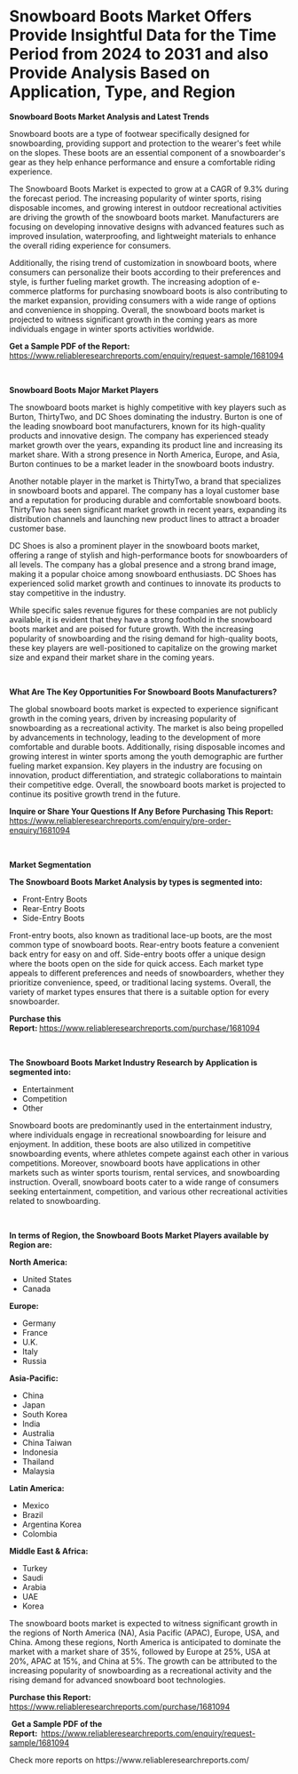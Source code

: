 <p><h1>Snowboard Boots Market Offers Provide Insightful Data for the Time Period from 2024 to 2031 and also Provide Analysis Based on Application, Type, and Region</h1></p><p><strong>Snowboard Boots Market Analysis and Latest Trends</strong></p>
<p><p>Snowboard boots are a type of footwear specifically designed for snowboarding, providing support and protection to the wearer's feet while on the slopes. These boots are an essential component of a snowboarder's gear as they help enhance performance and ensure a comfortable riding experience.</p><p>The Snowboard Boots Market is expected to grow at a CAGR of 9.3% during the forecast period. The increasing popularity of winter sports, rising disposable incomes, and growing interest in outdoor recreational activities are driving the growth of the snowboard boots market. Manufacturers are focusing on developing innovative designs with advanced features such as improved insulation, waterproofing, and lightweight materials to enhance the overall riding experience for consumers.</p><p>Additionally, the rising trend of customization in snowboard boots, where consumers can personalize their boots according to their preferences and style, is further fueling market growth. The increasing adoption of e-commerce platforms for purchasing snowboard boots is also contributing to the market expansion, providing consumers with a wide range of options and convenience in shopping. Overall, the snowboard boots market is projected to witness significant growth in the coming years as more individuals engage in winter sports activities worldwide.</p></p>
<p><strong>Get a Sample PDF of the Report:&nbsp;</strong> <a href="https://www.reliableresearchreports.com/enquiry/request-sample/1681094">https://www.reliableresearchreports.com/enquiry/request-sample/1681094</a></p>
<p>&nbsp;</p>
<p><strong>Snowboard Boots Major Market Players</strong></p>
<p><p>The snowboard boots market is highly competitive with key players such as Burton, ThirtyTwo, and DC Shoes dominating the industry. Burton is one of the leading snowboard boot manufacturers, known for its high-quality products and innovative design. The company has experienced steady market growth over the years, expanding its product line and increasing its market share. With a strong presence in North America, Europe, and Asia, Burton continues to be a market leader in the snowboard boots industry.</p><p>Another notable player in the market is ThirtyTwo, a brand that specializes in snowboard boots and apparel. The company has a loyal customer base and a reputation for producing durable and comfortable snowboard boots. ThirtyTwo has seen significant market growth in recent years, expanding its distribution channels and launching new product lines to attract a broader customer base.</p><p>DC Shoes is also a prominent player in the snowboard boots market, offering a range of stylish and high-performance boots for snowboarders of all levels. The company has a global presence and a strong brand image, making it a popular choice among snowboard enthusiasts. DC Shoes has experienced solid market growth and continues to innovate its products to stay competitive in the industry.</p><p>While specific sales revenue figures for these companies are not publicly available, it is evident that they have a strong foothold in the snowboard boots market and are poised for future growth. With the increasing popularity of snowboarding and the rising demand for high-quality boots, these key players are well-positioned to capitalize on the growing market size and expand their market share in the coming years.</p></p>
<p>&nbsp;</p>
<p><strong>What Are The Key Opportunities For Snowboard Boots Manufacturers?</strong></p>
<p><p>The global snowboard boots market is expected to experience significant growth in the coming years, driven by increasing popularity of snowboarding as a recreational activity. The market is also being propelled by advancements in technology, leading to the development of more comfortable and durable boots. Additionally, rising disposable incomes and growing interest in winter sports among the youth demographic are further fueling market expansion. Key players in the industry are focusing on innovation, product differentiation, and strategic collaborations to maintain their competitive edge. Overall, the snowboard boots market is projected to continue its positive growth trend in the future.</p></p>
<p><strong>Inquire or Share Your Questions If Any Before Purchasing This Report:</strong> <a href="https://www.reliableresearchreports.com/enquiry/pre-order-enquiry/1681094">https://www.reliableresearchreports.com/enquiry/pre-order-enquiry/1681094</a></p>
<p>&nbsp;</p>
<p><strong>Market Segmentation</strong></p>
<p><strong>The Snowboard Boots Market Analysis by types is segmented into:</strong></p>
<p><ul><li>Front-Entry Boots</li><li>Rear-Entry Boots</li><li>Side-Entry Boots</li></ul></p>
<p><p>Front-entry boots, also known as traditional lace-up boots, are the most common type of snowboard boots. Rear-entry boots feature a convenient back entry for easy on and off. Side-entry boots offer a unique design where the boots open on the side for quick access. Each market type appeals to different preferences and needs of snowboarders, whether they prioritize convenience, speed, or traditional lacing systems. Overall, the variety of market types ensures that there is a suitable option for every snowboarder.</p></p>
<p><strong>Purchase this Report:&nbsp;</strong><a href="https://www.reliableresearchreports.com/purchase/1681094">https://www.reliableresearchreports.com/purchase/1681094</a></p>
<p>&nbsp;</p>
<p><strong>The Snowboard Boots Market Industry Research by Application is segmented into:</strong></p>
<p><ul><li>Entertainment</li><li>Competition</li><li>Other</li></ul></p>
<p><p>Snowboard boots are predominantly used in the entertainment industry, where individuals engage in recreational snowboarding for leisure and enjoyment. In addition, these boots are also utilized in competitive snowboarding events, where athletes compete against each other in various competitions. Moreover, snowboard boots have applications in other markets such as winter sports tourism, rental services, and snowboarding instruction. Overall, snowboard boots cater to a wide range of consumers seeking entertainment, competition, and various other recreational activities related to snowboarding.</p></p>
<p>&nbsp;</p>
<p><strong>In terms of Region, the Snowboard Boots Market Players available by Region are:</strong></p>
<p>
    <p> <strong> North America: </strong>
        <ul>
            <li>United States</li>
            <li>Canada</li>
        </ul>
        </p> 
    <p> <strong> Europe: </strong>
        <ul>
            <li>Germany</li>
            <li>France</li>
            <li>U.K.</li>
            <li>Italy</li>
            <li>Russia</li>
        </ul>
        </p> 
    <p> <strong> Asia-Pacific: </strong>
        <ul>
            <li>China</li>
            <li>Japan</li>
            <li>South Korea</li>
            <li>India</li>
            <li>Australia</li>
            <li>China Taiwan</li>
            <li>Indonesia</li>
            <li>Thailand</li>
            <li>Malaysia</li>
        </ul>
        </p> 
    <p> <strong> Latin America: </strong>
        <ul>
            <li>Mexico</li>
            <li>Brazil</li>
            <li>Argentina Korea</li>
            <li>Colombia</li>
        </ul>
        </p> 
    <p> <strong> Middle East & Africa: </strong>
        <ul>
            <li>Turkey</li>
            <li>Saudi</li>
            <li>Arabia</li>
            <li>UAE</li>
            <li>Korea</li>
        </ul>
    </p>
    </p>
<p><p>The snowboard boots market is expected to witness significant growth in the regions of North America (NA), Asia Pacific (APAC), Europe, USA, and China. Among these regions, North America is anticipated to dominate the market with a market share of 35%, followed by Europe at 25%, USA at 20%, APAC at 15%, and China at 5%. The growth can be attributed to the increasing popularity of snowboarding as a recreational activity and the rising demand for advanced snowboard boot technologies.</p></p>
<p><strong>Purchase this Report: </strong><a href="https://www.reliableresearchreports.com/purchase/1681094">https://www.reliableresearchreports.com/purchase/1681094</a></p>
<p>&nbsp;<strong>Get a Sample PDF of the Report:&nbsp;&nbsp;</strong><a href="https://www.reliableresearchreports.com/enquiry/request-sample/1681094">https://www.reliableresearchreports.com/enquiry/request-sample/1681094</a></p>
<p><strong></strong></p>
<p>Check more reports on https://www.reliableresearchreports.com/</p>